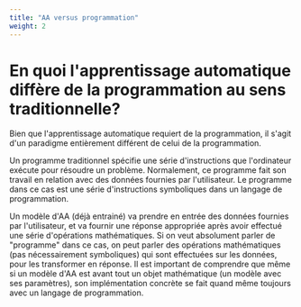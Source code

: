 ```yaml
---
title: "AA versus programmation"
weight: 2
---
```


# En quoi l'apprentissage automatique diffère de la programmation au sens traditionnelle?

Bien que l'apprentissage automatique requiert de la programmation, il
s'agit d'un paradigme entièrement différent de celui de la
programmation.

Un programme traditionnel spécifie une série d'instructions que
l'ordinateur exécute pour résoudre un problème. Normalement, ce
programme fait son travail en relation avec des données fournies par
l'utilisateur. Le programme dans ce cas est une série d'instructions
symboliques dans un langage de programmation.

Un modèle d'AA (déjà entrainé) va prendre en entrée des données
fournies par l'utilisateur, et va fournir une réponse appropriée après
avoir effectué une série d'opérations mathématiques. Si on veut
absolument parler de "programme" dans ce cas, on peut parler des
opérations mathématiques (pas nécessairement symboliques) qui sont
effectuées sur les données, pour les transformer en réponse. Il est
important de comprendre que même si un modèle d'AA est avant tout un
objet mathématique (un modèle avec ses paramètres), son implémentation
concrète se fait quand même toujours avec un langage de programmation.
